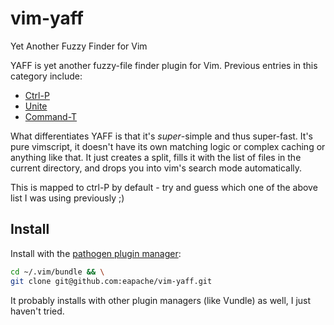 vim-yaff
========

Yet Another Fuzzy Finder for Vim

YAFF is yet another fuzzy-file finder plugin for Vim. Previous entries in this
category include:
 - [Ctrl-P](https://github.com/kien/ctrlp.vim)
 - [Unite](https://github.com/Shougo/unite.vim)
 - [Command-T](https://github.com/wincent/Command-T)

What differentiates YAFF is that it's *super*-simple and thus super-fast. It's
pure vimscript, it doesn't have its own matching logic or complex caching or
anything like that. It just creates a split, fills it with the list of files in
the current directory, and drops you into vim's search mode automatically.

This is mapped to ctrl-P by default - try and guess which one of the above list
I was using previously ;)

Install
-------

Install with the
[pathogen plugin manager](https://github.com/tpope/vim-pathogen):
```sh
cd ~/.vim/bundle && \
git clone git@github.com:eapache/vim-yaff.git
```

It probably installs with other plugin managers (like Vundle) as well, I just
haven't tried.
